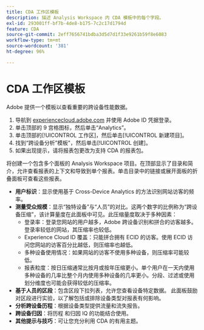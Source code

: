 ```yaml
---
title: CDA 工作区模板
description: 描述 Analysis Workspace 内 CDA 模板中的每个字段。
exl-id: 293001ff-bf7b-4de8-b175-7c2c17d1794d
feature: CDA
source-git-commit: 2eff7656741bdba3d5d7d1f33e9261b59f8e6083
workflow-type: tm+mt
source-wordcount: '381'
ht-degree: 96%

---
```


# CDA 工作区模板

Adobe 提供一个模板以查看重要的跨设备性能数据。

1. 导航到 [experiencecloud.adobe.com](https://experiencecloud.adobe.com) 并使用 Adobe ID 凭据登录。
1. 单击顶部的 9 宫格图标，然后单击“Analytics”。
1. 单击顶部的[!UICONTROL 工作区]，然后单击[!UICONTROL 新建项目]。
1. 找到“跨设备分析”模板&quot;，然后单击[!UICONTROL 创建]。
1. 如果出现提示，请将报表包更改为支持 CDA 的报表包。

将创建一个包含多个面板的 Analysis Workspace 项目。在顶部显示了目录和简介，允许查看报表的上下文和导致到单个报表。单击目录中的链接或展开面板的折叠面板可查看这些报表。

<!--The content below is mirrored in /help/analyze/analysis-workspace/build-workspace-project/starter-projects.md-->

* **用户标识**：显示使用基于 Cross-Device Analytics 的方法识别网站访客的频率。
* **测量受众规模**：显示“独特设备”与“人员”的对比。这两个数字的比例称为“跨设备压缩”，该计算量度在此面板中可见。此压缩量度取决于多种因素：
   * 登录率：登录您网站的用户越多，Adobe 跨设备识别和拼合的访客越多。登录率较低的网站，其压缩率也较低。
   * Experience Cloud ID 覆盖：只能拼合拥有 ECID 的访客。使用 ECID 访问您网站的访客百分比越低，则压缩率也越低。
   * 多种设备使用情况：如果网站的访客不使用多种设备，则压缩率可能较低。
   * 报表粒度：按日压缩通常比按月或按年压缩更小。单个用户在一天内使用多种设备的几率比整个月内使用多种设备的几率更小。分段、过滤或使用划分维度也可能会获得较低的压缩率。
* **基于人员的区段**：包含区段下拉列表，允许您查看设备特定数据。 此面板鼓励对区段进行实验，以了解包括或排除设备类型对报表有何影响。
* **分析跨设备历程**：根据设备类型提供流量和流失报告。
* **跨设备归因**：将历程 和归因 IQ 的功能结合使用。
* **其他提示与技巧**：可让您充分利用 CDA 的有用主题。
